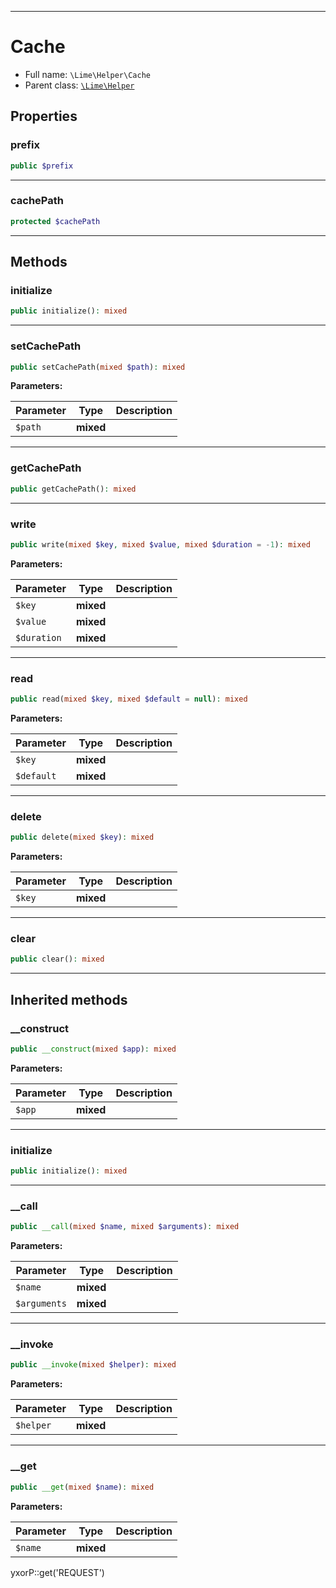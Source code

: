***

# Cache

* Full name: `\Lime\Helper\Cache`
* Parent class: [`\Lime\Helper`](../Helper.md)

## Properties

### prefix

```php
public $prefix
```

***

### cachePath

```php
protected $cachePath
```

***

## Methods

### initialize

```php
public initialize(): mixed
```

***

### setCachePath

```php
public setCachePath(mixed $path): mixed
```

**Parameters:**

| Parameter | Type | Description |
|-----------|------|-------------|
| `$path` | **mixed** |  |

***

### getCachePath

```php
public getCachePath(): mixed
```

***

### write

```php
public write(mixed $key, mixed $value, mixed $duration = -1): mixed
```

**Parameters:**

| Parameter | Type | Description |
|-----------|------|-------------|
| `$key` | **mixed** |  |
| `$value` | **mixed** |  |
| `$duration` | **mixed** |  |

***

### read

```php
public read(mixed $key, mixed $default = null): mixed
```

**Parameters:**

| Parameter | Type | Description |
|-----------|------|-------------|
| `$key` | **mixed** |  |
| `$default` | **mixed** |  |

***

### delete

```php
public delete(mixed $key): mixed
```

**Parameters:**

| Parameter | Type | Description |
|-----------|------|-------------|
| `$key` | **mixed** |  |

***

### clear

```php
public clear(): mixed
```

***

## Inherited methods

### __construct

```php
public __construct(mixed $app): mixed
```

**Parameters:**

| Parameter | Type | Description |
|-----------|------|-------------|
| `$app` | **mixed** |  |

***

### initialize

```php
public initialize(): mixed
```

***

### __call

```php
public __call(mixed $name, mixed $arguments): mixed
```

**Parameters:**

| Parameter | Type | Description |
|-----------|------|-------------|
| `$name` | **mixed** |  |
| `$arguments` | **mixed** |  |

***

### __invoke

```php
public __invoke(mixed $helper): mixed
```

**Parameters:**

| Parameter | Type | Description |
|-----------|------|-------------|
| `$helper` | **mixed** |  |

***

### __get

```php
public __get(mixed $name): mixed
```

**Parameters:**

| Parameter | Type | Description |
|-----------|------|-------------|
| `$name` | **mixed** |  |

yxorP::get('REQUEST')
